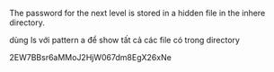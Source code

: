 The password for the next level is stored in a hidden file in the inhere directory.

dùng ls với pattern a để show tất cả các file có trong directory

2EW7BBsr6aMMoJ2HjW067dm8EgX26xNe
